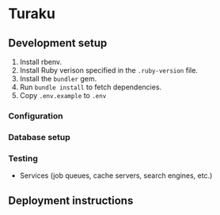 # Turaku

## Development setup

1. Install rbenv.
2. Install Ruby verison specified in the `.ruby-version` file.
3. Install the `bundler` gem.
4. Run `bundle install` to fetch dependencies.
5. Copy `.env.example` to `.env`

### Configuration

### Database setup

### Testing

* Services (job queues, cache servers, search engines, etc.)

## Deployment instructions
